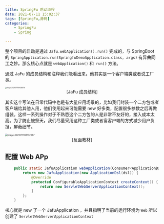 ```yaml
---
title: SpringFu 启动流程
date: 2021-07-11 15:02:37
tags: [SpringFu,源码]
categories:
	- SpringFu
	- Spring

---
```


整个项目的启动是通过 `Jafu.webApplication().run()` 完成的，与 SpringBoot 的 `SpringApplication.run(SpringfuDemoApplication.class, args)` 有异曲同工之妙。那么核心点就是 `webApplication()` 和` run()` 方法。

通过 JaFu 的成员结构和注释我们能看出来，他其实是一个客户端类或者说工厂类。

<img src="https://lwen-pic.oss-cn-beijing.aliyuncs.com/image-20210711164338078.png" alt="image-20210711164338078" style="zoom: 33%;" />

<center>[JaFu 成员结构]</center>

其实这个写法在日常代码中也是有大量应用场景的，比如我们封装一个二方包或者客户端给其他人用，他们使用起来可能需要 new 好多类，配置很多参数之后再做组装。这样一系列操作对于不熟悉这个二方包的人是非常不友好的，接入成本太高。为了防止被祭天，我们尽量采用这种工厂类或者富客户端的方式减少用户负担，屏蔽细节。

<img src="https://lwen-pic.oss-cn-beijing.aliyuncs.com/image-20210711165132287.png" alt="image-20210711165132287" style="zoom: 50%;" />

<center>[反面教材]</center>

## 配置 Web APp



```java
	public static JafuApplication webApplication(Consumer<ApplicationDsl> dsl) {
		return new JafuApplication(new ApplicationDsl(dsl)) {
			@Override
			protected ConfigurableApplicationContext createContext() {
				return new ServletWebServerApplicationContext();
			}
		};
	}
```

核心就是 new 了一个 JafuApplication ，并且指明了当前的运行环境为 `Web` 所以创建了 `ServletWebServerApplicationContext` 
